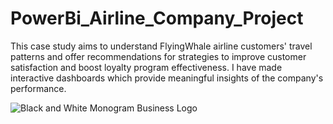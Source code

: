 # PowerBi_Airline_Company_Project
This case study aims to understand FlyingWhale airline customers' travel patterns and offer recommendations for strategies to improve customer satisfaction and boost loyalty program effectiveness. I have made interactive dashboards which provide meaningful insights of the company's performance.

![Black and White Monogram Business Logo](https://github.com/hina-ghani/PowerBi_Airline_Company_Project/assets/168838939/01a0f8b7-4ab4-4afe-a094-4de317405f6f)

